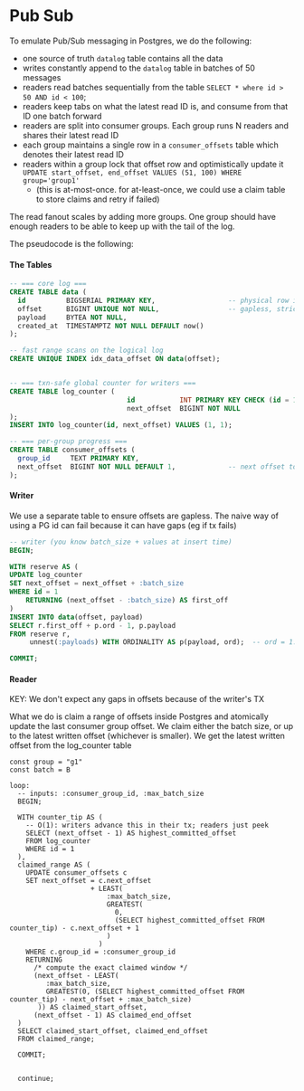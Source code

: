 # Pub Sub

To emulate Pub/Sub messaging in Postgres, we do the following:
- one source of truth `datalog` table contains all the data
- writes constantly append to the `datalog` table in batches of 50 messages
- readers read batches sequentially from the table `SELECT * where id > 50 AND id < 100`;
- readers keep tabs on what the latest read ID is, and consume from that ID one batch forward
- readers are split into consumer groups. Each group runs N readers and shares their latest read ID
- each group maintains a single row in a `consumer_offsets` table which denotes their latest read ID
- readers within a group lock that offset row and optimistically update it `UPDATE start_offset, end_offset VALUES (51, 100) WHERE group='group1'`
  - (this is at-most-once. for at-least-once, we could use a claim table to store claims and retry if failed)

The read fanout scales by adding more groups. One group should have enough readers to be able to keep up with the tail of the log.

The pseudocode is the following:

#### The Tables
```SQL
-- === core log ===
CREATE TABLE data (
  id          BIGSERIAL PRIMARY KEY,                  -- physical row id (not used for reads)
  offset      BIGINT UNIQUE NOT NULL,                 -- gapless, strictly increasing, read-key
  payload     BYTEA NOT NULL,
  created_at  TIMESTAMPTZ NOT NULL DEFAULT now()
);

-- fast range scans on the logical log
CREATE UNIQUE INDEX idx_data_offset ON data(offset);


-- === txn-safe global counter for writers ===
CREATE TABLE log_counter (
                             id           INT PRIMARY KEY CHECK (id = 1),
                             next_offset  BIGINT NOT NULL
);
INSERT INTO log_counter(id, next_offset) VALUES (1, 1);

-- === per-group progress ===
CREATE TABLE consumer_offsets (
  group_id     TEXT PRIMARY KEY,
  next_offset  BIGINT NOT NULL DEFAULT 1,             -- next offset to claim/read
);
```
#### Writer
We use a separate table to ensure offsets are gapless. The naive way of using a PG id can fail because it can have gaps (eg if tx fails)
```SQL
-- writer (you know batch_size + values at insert time)
BEGIN;

WITH reserve AS (
UPDATE log_counter
SET next_offset = next_offset + :batch_size
WHERE id = 1
    RETURNING (next_offset - :batch_size) AS first_off
)
INSERT INTO data(offset, payload)
SELECT r.first_off + p.ord - 1, p.payload
FROM reserve r,
     unnest(:payloads) WITH ORDINALITY AS p(payload, ord);  -- ord = 1..batch_size

COMMIT;
```

#### Reader

KEY: We don't expect any gaps in offsets because of the writer's TX

What we do is claim a range of offsets inside Postgres and atomically update the last consumer group offset.
We claim either the batch size, or up to the latest written offset (whichever is smaller).
We get the latest written offset from the log_counter table
```
const group = "g1"
const batch = B

loop:
  -- inputs: :consumer_group_id, :max_batch_size
  BEGIN;
  
  WITH counter_tip AS (
    -- O(1): writers advance this in their tx; readers just peek
    SELECT (next_offset - 1) AS highest_committed_offset
    FROM log_counter
    WHERE id = 1
  ),
  claimed_range AS (
    UPDATE consumer_offsets c
    SET next_offset = c.next_offset
                    + LEAST(
                        :max_batch_size,
                        GREATEST(
                          0,
                          (SELECT highest_committed_offset FROM counter_tip) - c.next_offset + 1
                        )
                      )
    WHERE c.group_id = :consumer_group_id
    RETURNING
      /* compute the exact claimed window */
      (next_offset - LEAST(
         :max_batch_size,
         GREATEST(0, (SELECT highest_committed_offset FROM counter_tip) - next_offset + :max_batch_size)
       )) AS claimed_start_offset,
      (next_offset - 1) AS claimed_end_offset
  )
  SELECT claimed_start_offset, claimed_end_offset
  FROM claimed_range;
  
  COMMIT;


  continue;
```
